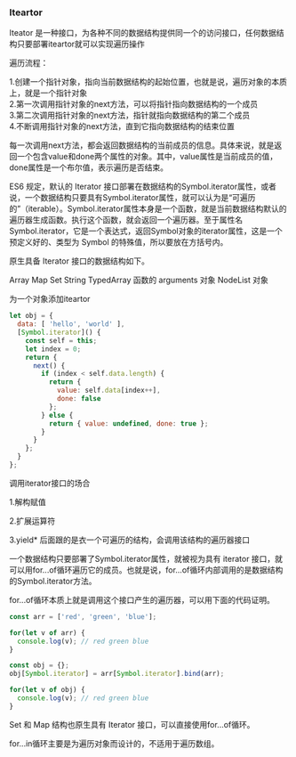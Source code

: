 ### Iteartor
Iteator 是一种接口，为各种不同的数据结构提供同一个的访问接口，任何数据结构只要部署iteartor就可以实现遍历操作

遍历流程：  

1.创建一个指针对象，指向当前数据结构的起始位置，也就是说，遍历对象的本质上，就是一个指针对象  
2.第一次调用指针对象的next方法，可以将指针指向数据结构的一个成员  
3.第二次调用指针对象的next方法，指针就指向数据结构的第二个成员  
4.不断调用指针对象的next方法，直到它指向数据结构的结束位置  


每一次调用next方法，都会返回数据结构的当前成员的信息。具体来说，就是返回一个包含value和done两个属性的对象。其中，value属性是当前成员的值，done属性是一个布尔值，表示遍历是否结束。

ES6 规定，默认的 Iterator 接口部署在数据结构的Symbol.iterator属性，或者说，一个数据结构只要具有Symbol.iterator属性，就可以认为是“可遍历的”（iterable）。Symbol.iterator属性本身是一个函数，就是当前数据结构默认的遍历器生成函数。执行这个函数，就会返回一个遍历器。至于属性名Symbol.iterator，它是一个表达式，返回Symbol对象的iterator属性，这是一个预定义好的、类型为 Symbol 的特殊值，所以要放在方括号内。


原生具备 Iterator 接口的数据结构如下。

Array
Map
Set
String
TypedArray
函数的 arguments 对象
NodeList 对象


为一个对象添加iteartor
```js
let obj = {
  data: [ 'hello', 'world' ],
  [Symbol.iterator]() {
    const self = this;
    let index = 0;
    return {
      next() {
        if (index < self.data.length) {
          return {
            value: self.data[index++],
            done: false
          };
        } else {
          return { value: undefined, done: true };
        }
      }
    };
  }
};
```


调用iterator接口的场合

1.解构赋值

2.扩展运算符  

3.yield* 后面跟的是衣一个可遍历的结构，会调用该结构的遍历器接口


一个数据结构只要部署了Symbol.iterator属性，就被视为具有 iterator 接口，就可以用for...of循环遍历它的成员。也就是说，for...of循环内部调用的是数据结构的Symbol.iterator方法。


for...of循环本质上就是调用这个接口产生的遍历器，可以用下面的代码证明。

```js
const arr = ['red', 'green', 'blue'];

for(let v of arr) {
  console.log(v); // red green blue
}

const obj = {};
obj[Symbol.iterator] = arr[Symbol.iterator].bind(arr);

for(let v of obj) {
  console.log(v); // red green blue
}
```


Set 和 Map 结构也原生具有 Iterator 接口，可以直接使用for...of循环。


for...in循环主要是为遍历对象而设计的，不适用于遍历数组。